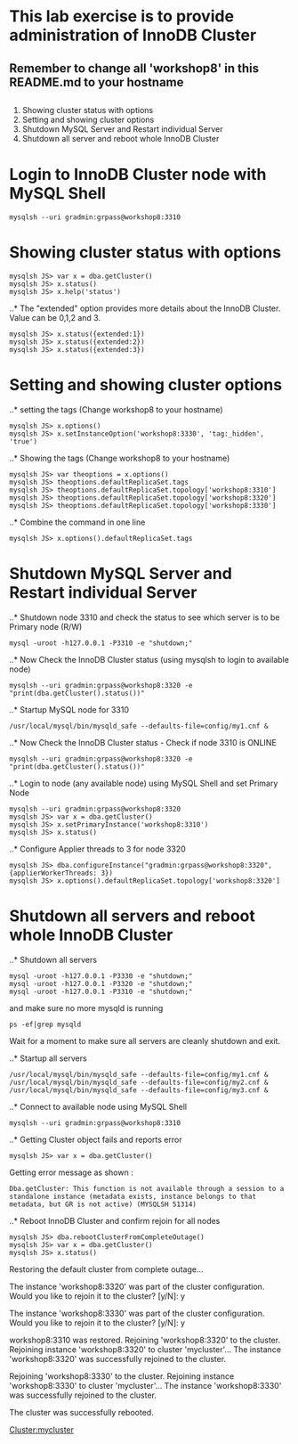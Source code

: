 # This lab exercise is to provide administration of InnoDB Cluster
## Remember to change all 'workshop8' in this README.md to your hostname
##
1. Showing cluster status with options
2. Setting and showing cluster options
3. Shutdown MySQL Server and Restart individual Server
4. Shutdown all server and reboot whole InnoDB Cluster


# Login to InnoDB Cluster node with MySQL Shell
```
mysqlsh --uri gradmin:grpass@workshop8:3310

```

# Showing cluster status with options

```
mysqlsh JS> var x = dba.getCluster()
mysqlsh JS> x.status()
mysqlsh JS> x.help('status')
```

..* The "extended" option provides more details about the InnoDB Cluster.  Value can be 0,1,2 and 3.

```
mysqlsh JS> x.status({extended:1})
mysqlsh JS> x.status({extended:2})
mysqlsh JS> x.status({extended:3})
```

# Setting and showing cluster options
..* setting the tags  (Change workshop8 to your hostname)
```
mysqlsh JS> x.options()
mysqlsh JS> x.setInstanceOption('workshop8:3330', 'tag:_hidden', 'true')
```

..* Showing the tags  (Change workshop8 to your hostname)
```
mysqlsh JS> var theoptions = x.options()
mysqlsh JS> theoptions.defaultReplicaSet.tags
mysqlsh JS> theoptions.defaultReplicaSet.topology['workshop8:3310']
mysqlsh JS> theoptions.defaultReplicaSet.topology['workshop8:3320']
mysqlsh JS> theoptions.defaultReplicaSet.topology['workshop8:3330']
```

..* Combine the command in one line
```
mysqlsh JS> x.options().defaultReplicaSet.tags

```


# Shutdown MySQL Server and Restart individual Server

..* Shutdown node 3310 and check the status to see which server is to be Primary node (R/W)

```
mysql -uroot -h127.0.0.1 -P3310 -e "shutdown;"
```

..* Now Check the InnoDB Cluster status (using mysqlsh to login to available node)
```
mysqlsh --uri gradmin:grpass@workshop8:3320 -e "print(dba.getCluster().status())"
```

..* Startup MySQL node for 3310 
```
/usr/local/mysql/bin/mysqld_safe --defaults-file=config/my1.cnf &
```

..* Now Check the InnoDB Cluster status - Check if node 3310 is ONLINE
```
mysqlsh --uri gradmin:grpass@workshop8:3320 -e "print(dba.getCluster().status())"
```

..* Login to node (any available node) using MySQL Shell and set Primary Node 
```
mysqlsh --uri gradmin:grpass@workshop8:3320
mysqlsh JS> var x = dba.getCluster()
mysqlsh JS> x.setPrimaryInstance('workshop8:3310')
mysqlsh JS> x.status()

```
..* Configure Applier threads to 3 for node 3320
```
mysqlsh JS> dba.configureInstance("gradmin:grpass@workshop8:3320", {applierWorkerThreads: 3})
mysqlsh JS> x.options().defaultReplicaSet.topology['workshop8:3320']

```

# Shutdown all servers and reboot whole InnoDB Cluster

..* Shutdown all servers
```
mysql -uroot -h127.0.0.1 -P3330 -e "shutdown;"
mysql -uroot -h127.0.0.1 -P3320 -e "shutdown;"
mysql -uroot -h127.0.0.1 -P3310 -e "shutdown;"
```
and make sure no more mysqld is running
```
ps -ef|grep mysqld
```


Wait for a moment to make sure all servers are cleanly shutdown and exit.

..* Startup  all servers

```
/usr/local/mysql/bin/mysqld_safe --defaults-file=config/my1.cnf &
/usr/local/mysql/bin/mysqld_safe --defaults-file=config/my2.cnf &
/usr/local/mysql/bin/mysqld_safe --defaults-file=config/my3.cnf &
```

..* Connect to available node using MySQL Shell
```
mysqlsh --uri gradmin:grpass@workshop8:3310
```

..* Getting Cluster object fails and reports error
```
mysqlsh JS> var x = dba.getCluster()
```

Getting error  message as shown :
```
Dba.getCluster: This function is not available through a session to a standalone instance (metadata exists, instance belongs to that metadata, but GR is not active) (MYSQLSH 51314)
```

..* Reboot InnoDB Cluster and confirm rejoin for all nodes
```
mysqlsh JS> dba.rebootClusterFromCompleteOutage()
mysqlsh JS> var x = dba.getCluster()
mysqlsh JS> x.status()
```
Restoring the default cluster from complete outage...

The instance 'workshop8:3320' was part of the cluster configuration.
Would you like to rejoin it to the cluster? [y/N]: y

The instance 'workshop8:3330' was part of the cluster configuration.
Would you like to rejoin it to the cluster? [y/N]: y

workshop8:3310 was restored.
Rejoining 'workshop8:3320' to the cluster.
Rejoining instance 'workshop8:3320' to cluster 'mycluster'...
The instance 'workshop8:3320' was successfully rejoined to the cluster.

Rejoining 'workshop8:3330' to the cluster.
Rejoining instance 'workshop8:3330' to cluster 'mycluster'...
The instance 'workshop8:3330' was successfully rejoined to the cluster.

The cluster was successfully rebooted.

<Cluster:mycluster>
```


